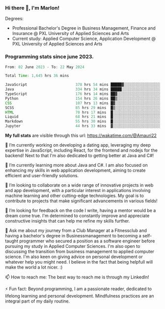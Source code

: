 
### Hi there 👋, I'm Marlon!

Degrees: 
- Professional Bachelor's Degree in Business Management, Finance and Insurance @ PXL University of Applied Sciences and Arts
- Current study: Applied Computer Science, Application Development @ PXL University of Applied Sciences and Arts

### Programming stats since june 2023.
<!--START_SECTION:waka-->

```java
From: 02 June 2023 - To: 22 May 2024

Total Time: 1,645 hrs 36 mins

JavaScript                      378 hrs 54 mins █████▓░░░░░░░░░░░░░░░░░░░   22.90 %
Java                            334 hrs 34 mins █████░░░░░░░░░░░░░░░░░░░░   20.22 %
TypeScript                      176 hrs 14 mins ██▓░░░░░░░░░░░░░░░░░░░░░░   10.65 %
Python                          154 hrs 26 mins ██▒░░░░░░░░░░░░░░░░░░░░░░   09.34 %
CSS                             107 hrs 13 mins █▓░░░░░░░░░░░░░░░░░░░░░░░   06.48 %
SCSS                            85 hrs 29 mins  █▒░░░░░░░░░░░░░░░░░░░░░░░   05.17 %
HTML                            70 hrs 17 mins  █░░░░░░░░░░░░░░░░░░░░░░░░   04.25 %
Liquid                          68 hrs 21 mins  █░░░░░░░░░░░░░░░░░░░░░░░░   04.13 %
Markdown                        55 hrs 30 mins  █░░░░░░░░░░░░░░░░░░░░░░░░   03.36 %
Jupyter                         44 hrs 33 mins  ▓░░░░░░░░░░░░░░░░░░░░░░░░   02.69 %
```

<!--END_SECTION:waka-->
**My full stats** are visible through this url: https://wakatime.com/@Amauri22



🔭 I’m currently working on developing a dating app, leveraging my deep expertise in JavaScript, including React, for the frontend and nodejs for the backend! Next to that I'm also dedicated to getting better at Java and C#!

🌱 I’m currently learning more about Java and C#. I am also focused on enhancing my skills in web application development, aiming to create efficient and user-friendly solutions.

👯 I’m looking to collaborate on a wide range of innovative projects in web and app development, with a particular interest in applications involving machine learning and other cutting-edge technologies. My goal is to contribute to projects that make significant advancements in various fields!

🤔 I’m looking for feedback on the code I write, having a mentor would be a dream come true. I'm determined to constantly improve and appreciate constructive insights that can help me refine my skills further.

💬 Ask me about my journey from a Club Manager at a Fitnessclub and having a bachelor's degree in Businessmanagement to becoming a self-taught programmer who secured a position as a software engineer before pursuing my study in Applied Computer Sciences. I'm also open to discussing the transition from business management to applied computer science. I'm also keen on giving advice on personal development or whatever help you might need. I believe in the fact that being helpfull will make the world a lot nicer. :)

📫 How to reach me: The best way to reach me is through my LinkedIn!

⚡ Fun fact: Beyond programming, I am a passionate reader, dedicated to lifelong learning and personal development. Mindfulness practices are an integral part of my daily routine.


